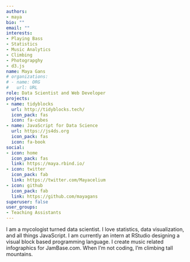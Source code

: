 ```yaml
---
authors:
- maya
bio: ""
email: ""
interests:
- Playing Bass
- Statistics
- Music Analytics
- Climbing
- Photograpghy
- d3.js
name: Maya Gans
# organizations:
# - name: ORG
#   url: URL
role: Data Scientist and Web Developer
projects:
- name: tidyblocks
  url: http://tidyblocks.tech/
  icon_pack: fas
  icon: fa-cubes
- name: JavaScript for Data Science
  url: https://js4ds.org
  icon_pack: fas
  icon: fa-book
social:
- icon: home
  icon_pack: fas
  link: https://maya.rbind.io/
- icon: twitter
  icon_pack: fab
  link: https://twitter.com/Mayacelium
- icon: github
  icon_pack: fab
  link: https://github.com/mayagans
superuser: false
user_groups:
- Teaching Assistants
---
```



I am a mycologist turned data scientist. I love statistics, data visualization, and all things JavaScript. I am currently an intern at RStudio designing a visual block based programming language. I create music related infographics for JamBase.com. When I’m not coding, I’m climbing tall mountains.